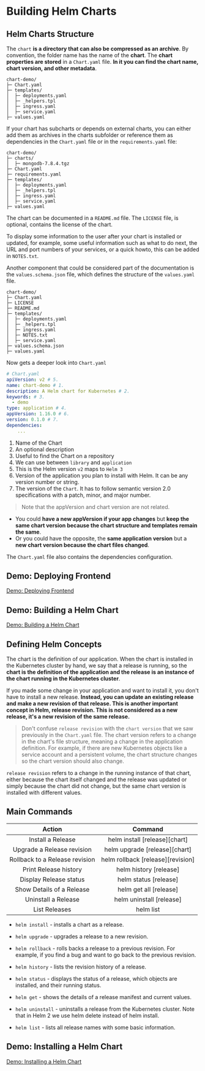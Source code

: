 # Building Helm Charts

## Helm Charts Structure

The `chart` **is a directory that can also be compressed as an archive**. By convention, the folder name has the name of the **chart**. The **chart properties are stored** in a `Chart.yaml` file. **In it you can find the chart name, chart version, and other metadata**. 

```
chart-demo/
├─ Chart.yaml
├─ templates/
│  ├─ deployments.yaml
│  ├─ _helpers.tpl
│  ├─ ingress.yaml
│  ├─ service.yaml
├─ values.yaml
```

If your chart has subcharts or depends on external charts, you can either add them as archives in the charts subfolder or reference them as dependencies in the `Chart.yaml` file or in the `requirements.yaml` file:

```
chart-demo/
├─ charts/
│  ├─ mongodb-7.8.4.tgz
├─ Chart.yaml
├─ requirements.yaml
├─ templates/
│  ├─ deployments.yaml
│  ├─ _helpers.tpl
│  ├─ ingress.yaml
│  ├─ service.yaml
├─ values.yaml
```

The chart can be documented in a `README.md` file. The `LICENSE` file, is optional, contains the license of the chart. 

To display some information to the user after your chart is installed or updated, for example, some useful information such as what to do next, the URL and port numbers of your services, or a quick howto, this can be added in `NOTES.txt`. 

Another component that could be considered part of the documentation is the `values.schema.json` file, which defines the structure of the `values.yaml` file.  

```
chart-demo/
├─ Chart.yaml
├─ LICENSE
├─ README.md
├─ templates/
│  ├─ deployments.yaml
│  ├─ _helpers.tpl
│  ├─ ingress.yaml
│  ├─ NOTES.txt
│  ├─ service.yaml
├─ values.schema.json
├─ values.yaml
```

Now gets a deeper look into `Chart.yaml`

```yaml
# Chart.yaml
apiVersion: v2 # 5.
name: chart-demo # 1.
description: A Helm chart for Kubernetes # 2.
keywords: # 3.
  - demo
type: application # 4.
appVersion: 1.16.0 # 6.
version: 0.1.0 # 7.
dependencies:
    ...
```

1. Name of the Chart
2. An optional description
3. Useful to find the Chart on a repository
4. We can use between `library` and `application`
5. This is the Helm version `v2` maps to `Helm 3`
6. Version of the application you plan to install with Helm. It can be any version number or string.
7. The version of the `Chart`. It has to follow semantic version 2.0 specifications with a patch, minor, and major number.

> Note that the appVersion and chart version are not related. 
 
* You could **have a new appVersion if your app changes** but **keep the same chart version because the chart structure and templates remain the same**. 
* Or you could have the opposite, the **same application version** but a **new chart version because the chart files changed**. 

The `Chart.yaml` file also contains the dependencies configuration.

## Demo: Deploying Frontend

[Demo: Deploying Frontend](./01-deploying-frontend/readme.md)

## Demo: Building a Helm Chart

[Demo: Building a Helm Chart](./02-building-helm-chart/01-creating-chart.md)

## Defining Helm Concepts

The chart is the definition of our application. When the chart is installed in the Kubernetes cluster by hand, we say that a release is running, so the **chart is the definition of the application and the release is an instance of the chart running in the Kubernetes cluster**. 

If you made some change in your application and want to install it, you don't have to install a new release. **Instead, you can update an existing release and make a new revision of that release. This is another important concept in Helm, release revision. This is not considered as a new release, it's a new revision of the same release.** 

> Don't confuse `release revision` with the `chart version` that we saw previously in the `Chart.yaml` file. The chart version refers to a change in the chart's file structure, meaning a change in the application definition. For example, if there are new Kubernetes objects like a service account and a persistent volume, the chart structure changes so the chart version should also change. 

`release revision` refers to a change in the running instance of that chart, either because the chart itself changed and the release was updated or simply because the chart did not change, but the same chart version is installed with different values. 

## Main Commands

|             Action             |              Command              |
| :----------------------------: | :-------------------------------: |
|       Install a Release        |   helm install [release][chart]   |
|   Upgrade a Release revision   |   helm upgrade [release][chart]   |
| Rollback to a Release revision | helm rollback [release][revision] |
|     Print Release history      |      helm history [release]       |
|     Display Release status     |       helm status [release]       |
|   Show Details of a Release    |      helm get all [release]       |
|      Uninstall a Release       |     helm uninstall [release]      |
|         List Releases          |             helm list             |

* `helm install` - installs a chart as a release. 

* `helm upgrade` - upgrades a release to a new revision. 

* `helm rollback` - rolls backs a release to a previous revision. For example, if you find a bug and want to go back to the previous revision. 

* `helm history` - lists the revision history of a release. 

* `helm status` - displays the status of a release, which objects are installed, and their running status. 

* `helm get` - shows the details of a release manifest and current values. 

* `helm uninstall` - uninstalls a release from the Kubernetes cluster. Note that in Helm 2 we use helm delete instead of helm install. 

* `helm list` - lists all release names with some basic information.

## Demo: Installing a Helm Chart

[Demo: Installing a Helm Chart](./02-building-helm-chart/02-installing-chart.md.md)